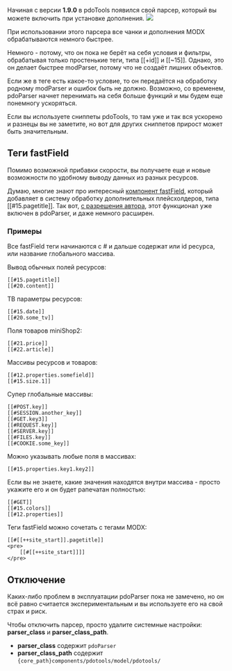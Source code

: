 Начиная с версии **1.9.0** в pdoTools появился свой парсер, который вы можете включить при установке дополнения.
<a rel="fancybox" href="http://st.bezumkin.ru/files/7/2/0/7201839278375611e08d97ef3ed9e7f3.png"><img src="http://st.bezumkin.ru/files/7/2/0/7201839278375611e08d97ef3ed9e7f3s.jpg" class="fancybox thumbnail center"></a>

При использовании этого парсера все чанки и дополнения MODX обрабатываются немного быстрее.

Немного - потому, что он пока не берёт на себя условия и фильтры, обрабатывая только простенькие теги, типа [[+id]] и [[~15]]. Однако, это он делает быстрее modParser, потому что не создаёт лишних объектов.

Если же в теге есть какое-то условие, то он передаётся на обработку родному modParser и ошибок быть не должно. Возможно, со временем, pdoParser начнет перенимать на себя больше функций и мы будем еще понемногу ускоряться.

Если вы используете сниппеты pdoTools, то там уже и так вся ускорено и разнецы вы не заметите, но вот для других сниппетов прирост может быть значительным.

## Теги fastField
Помимо возможной прибавки скорости, вы получаете еще и новые возможности по удобному выводу данных из разных ресурсов.

Думаю, многие знают про интересный [компонент fastField](http://modx.com/extras/package/fastfield), который добавляет в систему обработку дополнительных плейсхолдеров, типа [[#15.pagetitle]].
Так вот, [c разрешения автора](https://github.com/argnist/fastField/issues/5), этот функционал уже включен в pdoParser, и даже немного расширен.

### Примеры
Все fastField теги начинаются с \# и дальше содержат или id ресурса, или название глобального массива.

Вывод обычных полей ресурсов:

```
[[#15.pagetitle]]
[[#20.content]]
```

ТВ параметры ресурсов:

```
[[#15.date]]
[[#20.some_tv]]
```

Поля товаров miniShop2:

```
[[#21.price]]
[[#22.article]]
```

Массивы ресурсов и товаров:

```
[[#12.properties.somefield]]
[[#15.size.1]]
```

Супер глобальные массивы:

```
[[#POST.key]]
[[#SESSION.another_key]]
[[#GET.key3]]
[[#REQUEST.key]]
[[#SERVER.key]]
[[#FILES.key]]
[[#COOKIE.some_key]]
```

Можно указывать любые поля в массивах:

```
[[#15.properties.key1.key2]]
```

Если вы не знаете, какие значения находятся внутри массива - просто укажите его и он будет рапечатан полностью:

```
[[#GET]]
[[#15.colors]]
[[#12.properties]]
```

Теги fastField можно сочетать с тегами MODX:

```
[[#[[++site_start]].pagetitle]]
<pre>
	[[#[[++site_start]]]]
</pre>
```

## Отключение
Каких-либо проблем в эксплуатации pdoParser пока не замечено, но он всё равно считается экспериментальным и вы используете его на свой страх и риск.

Чтобы отключить парсер, просто удалите системные настройки: **parser_class** и **parser_class_path**.
 * **parser_class** содержит `pdoParser`
 * **parser_class_path** содержит `{core_path}components/pdotools/model/pdotools/`